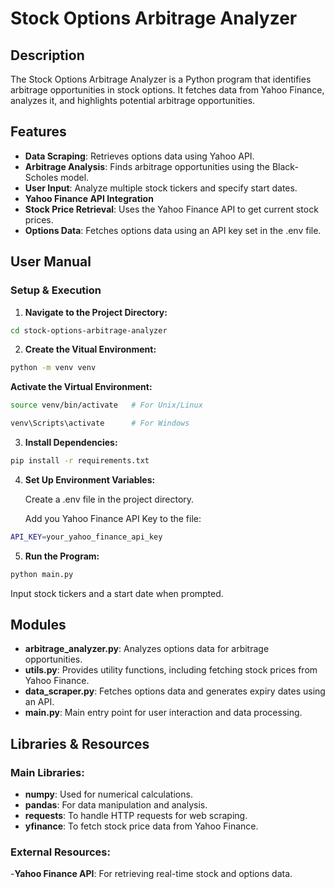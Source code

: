 # Stock Options Arbitrage Analyzer

## Description
The Stock Options Arbitrage Analyzer is a Python program that identifies arbitrage opportunities in stock options. It fetches data from Yahoo Finance, analyzes it, and highlights potential arbitrage opportunities.

## Features
- **Data Scraping**: Retrieves options data using Yahoo API.
- **Arbitrage Analysis**: Finds arbitrage opportunities using the Black-Scholes model.
- **User Input**: Analyze multiple stock tickers and specify start dates.
- **Yahoo Finance API Integration**
- **Stock Price Retrieval**: Uses the Yahoo Finance API to get current stock prices.
- **Options Data**: Fetches options data using an API key set in the .env file.
 
 ## User Manual

 ### Setup & Execution
  1. **Navigate to the Project Directory:**
   ```bash
   cd stock-options-arbitrage-analyzer
```
  2. **Create the Vitual Environment:**
```bash
python -m venv venv
 ```
  **Activate the Virtual Environment:**
```bash
source venv/bin/activate   # For Unix/Linux
```
     
```bash
venv\Scripts\activate      # For Windows
```
3. **Install Dependencies:**
```bash
pip install -r requirements.txt
```
4. **Set Up Environment Variables:**

   Create a .env file in the project directory.

   Add you Yahoo Finance API Key to the file:
```bash
API_KEY=your_yahoo_finance_api_key
  ```
  
5. **Run the Program:**
```bash
python main.py
```

  Input stock tickers and a start date when prompted.

## Modules
- **arbitrage_analyzer.py**: Analyzes options data for arbitrage opportunities.
- **utils.py**: Provides utility functions, including fetching stock prices from Yahoo Finance.
- **data_scraper.py**: Fetches options data and generates expiry dates using an API.
- **main.py**: Main entry point for user interaction and data processing.
  
## Libraries & Resources
### Main Libraries:

- **numpy**: Used for numerical calculations.
- **pandas**: For data manipulation and analysis.
- **requests**: To handle HTTP requests for web scraping.
- **yfinance**: To fetch stock price data from Yahoo Finance.

### External Resources:

-**Yahoo Finance API**: For retrieving real-time stock and options data.
